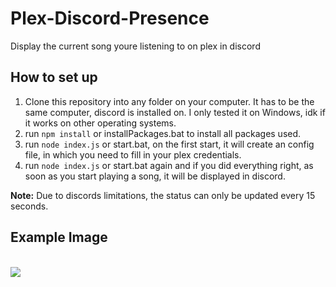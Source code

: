 # Plex-Discord-Presence
Display the current song youre listening to on plex in discord

## How to set up
1. Clone this repository into any folder on your computer. It has to be the same computer, discord is installed on. I only tested it on Windows, idk if it works on other operating systems.
2. run ``npm install`` or installPackages.bat to install all packages used.
3. run ``node index.js`` or start.bat, on the first start, it will create an config file, in which you need to fill in your plex credentials.
4. run ``node index.js`` or start.bat again and if you did everything right, as soon as you start playing a song, it will be displayed in discord.

**Note:**
Due to discords limitations, the status can only be updated every 15 seconds.

## Example Image
<br/><img src="https://i.imgur.com/YPzyg6X.png">
